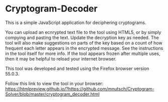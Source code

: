 # Cryptogram-Decoder
This is a simple JavaScript application for deciphering cryptograms.

You can upload an ecnrypted text file to the tool using HTML5, or by simply compying and pasting the text.
Update the decryption key as needed. 
The tool will also make suggestions on parts of the key based on a count of how frequent each letter appears in the encrypted message.
See the instructions in the tool itself for more info. 
If the tool appears frozen after multiple uses, then it may be helpful to reload your internet browser. 

This tool was developed and tested using the Firefox browser version 55.0.3.

Follow this link to view the tool in your browser:
<a href="https://htmlpreview.github.io/?https://github.com/mnutsch/Cryptogram-Solver/blob/master/cryptogram_decoder.html" target="_blank">https://htmlpreview.github.io/?https://github.com/mnutsch/Cryptogram-Solver/blob/master/cryptogram_decoder.html</a>
